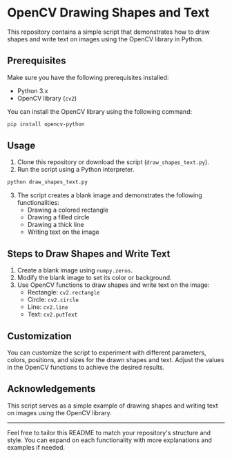 
# OpenCV Drawing Shapes and Text

This repository contains a simple script that demonstrates how to draw shapes and write text on images using the OpenCV library in Python.

## Prerequisites

Make sure you have the following prerequisites installed:

- Python 3.x
- OpenCV library (`cv2`)

You can install the OpenCV library using the following command:

```bash
pip install opencv-python
```

## Usage

1. Clone this repository or download the script (`draw_shapes_text.py`).
2. Run the script using a Python interpreter.

```bash
python draw_shapes_text.py
```

3. The script creates a blank image and demonstrates the following functionalities:
   - Drawing a colored rectangle
   - Drawing a filled circle
   - Drawing a thick line
   - Writing text on the image

## Steps to Draw Shapes and Write Text

1. Create a blank image using `numpy.zeros`.
2. Modify the blank image to set its color or background.
3. Use OpenCV functions to draw shapes and write text on the image:
   - Rectangle: `cv2.rectangle`
   - Circle: `cv2.circle`
   - Line: `cv2.line`
   - Text: `cv2.putText`

## Customization

You can customize the script to experiment with different parameters, colors, positions, and sizes for the drawn shapes and text. Adjust the values in the OpenCV functions to achieve the desired results.

## Acknowledgements

This script serves as a simple example of drawing shapes and writing text on images using the OpenCV library.

---

Feel free to tailor this README to match your repository's structure and style. You can expand on each functionality with more explanations and examples if needed.
